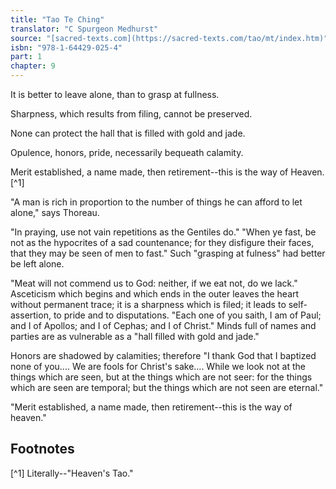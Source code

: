 ```yaml
---
title: "Tao Te Ching"
translator: "C Spurgeon Medhurst"
source: "[sacred-texts.com](https://sacred-texts.com/tao/mt/index.htm)"
isbn: "978-1-64429-025-4"
part: 1
chapter: 9
---
```

It is better to leave alone, than to grasp at fullness.

Sharpness, which results from filing, cannot be preserved.

None can protect the hall that is filled with gold and jade.

Opulence, honors, pride, necessarily bequeath calamity.

Merit established, a name made, then retirement--this is the way of Heaven. [^1]

"A man is rich in proportion to the number of things he can afford to let alone," says Thoreau.

"In praying, use not vain repetitions as the Gentiles do." "When ye fast, be not as the hypocrites of a sad countenance; for they disfigure their faces, that they may be seen of men to fast." Such "grasping at fulness" had better be left alone.

"Meat will not commend us to God: neither, if we eat not, do we lack." Asceticism which begins and which ends in the outer leaves the heart without permanent trace; it is a sharpness which is filed; it leads to self-assertion, to pride and to disputations. "Each one of you saith, I am of Paul; and I of Apollos; and I of Cephas; and I of Christ." Minds full of names and parties are as vulnerable as a "hall filled with gold and jade."

Honors are shadowed by calamities; therefore "I thank God that I baptized none of you.... We are fools for Christ's sake.... While we look not at the things which are seen, but at the things which are not seer: for the things which are seen are temporal; but the things which are not seen are eternal."

"Merit established, a name made, then retirement--this is the way of heaven."

## Footnotes

[^1] Literally--"Heaven's Tao."